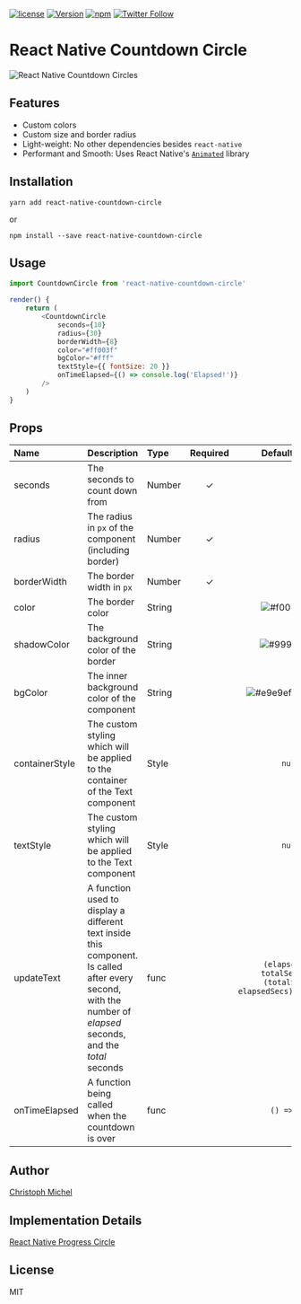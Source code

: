 [![license](https://img.shields.io/github/license/mashape/apistatus.svg)]()
[![Version](https://img.shields.io/npm/v/react-native-countdown-circle.svg)](https://www.npmjs.com/package/react-native-countdown-circle)
[![npm](https://img.shields.io/npm/dt/react-native-countdown-circle.svg)](https://www.npmjs.com/package/react-native-countdown-circle)
[![Twitter Follow](https://img.shields.io/twitter/follow/cmichelio.svg?style=social&label=Follow)](https://twitter.com/cmichelio)

# React Native Countdown Circle

![React Native Countdown Circles](/README/featured.gif?raw=true "React Native Countdown Circles")

## Features

* Custom colors
* Custom size and border radius
* Light-weight: No other dependencies besides `react-native`
* Performant and Smooth: Uses React Native's [`Animated`](https://facebook.github.io/react-native/docs/animations.html) library

## Installation

`yarn add react-native-countdown-circle`

or

`npm install --save react-native-countdown-circle`

## Usage

```javascript
import CountdownCircle from 'react-native-countdown-circle'

render() {
    return (
        <CountdownCircle
            seconds={10}
            radius={30}
            borderWidth={8}
            color="#ff003f"
            bgColor="#fff"
            textStyle={{ fontSize: 20 }}
            onTimeElapsed={() => console.log('Elapsed!')}
        />
    )
}
```

## Props
| Name | Description | Type | Required | Default Value |
| :--- | :----- | :--- | :---: | :---: |
| seconds | The seconds to count down from | Number | ✓ |  |
| radius | The radius in `px` of the component (including border) | Number | ✓ |  |
| borderWidth | The border width in `px` | Number | ✓ |  |
| color | The border color | String |  | ![#f00](https://placehold.it/15/f00/000000?text=+) `'#f00'` |
| shadowColor | The background color of the border | String |  | ![#999](https://placehold.it/15/999/000000?text=+) `'#999'` |
| bgColor | The inner background color of the component  | String |  | ![#e9e9ef](https://placehold.it/15/e9e9ef/000000?text=+) `'#e9e9ef'` |
| containerStyle | The custom styling which will be applied to the container of the Text component | Style |  | `null` |
| textStyle | The custom styling which will be applied to the Text component | Style |  | `null` |
| updateText | A function used to display a different text inside this component. Is called after every second, with the number of _elapsed_ seconds, and the _total_ seconds | func | | ` (elapsedSecs, totalSecs) => (totalSecs - elapsedSecs).toString()` |
| onTimeElapsed | A function being called when the countdown is over | func |  | ` () => null` |

## Author

[Christoph Michel](http://cmichel.io)

## Implementation Details

[React Native Progress Circle](http://cmichel.io/react-native-progress-circle)

## License

MIT

